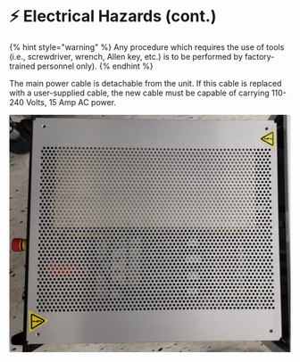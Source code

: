 # ⚡ Electrical Hazards (cont.)

{% hint style="warning" %}
Any procedure which requires the use of tools (i.e., screwdriver, wrench, Allen key, etc.) is to be performed by factory-trained personnel only).
{% endhint %}

The main power cable is detachable from the unit. If this cable is replaced with a user-supplied cable, the new cable must be capable of carrying 110-240 Volts, 15 Amp AC power.

![Control Chassis Cover with Electrical Hazard Symbol](../.gitbook/assets/5.jpeg)



